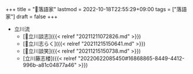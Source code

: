 +++
title = "🔖落語家"
lastmod = 2022-10-18T22:55:29+09:00
tags = ["落語家"]
draft = false
+++

-   立川流
    -   [👨立川談志]({{< relref "20211211072826.md" >}})
    -   [👨立川志らく]({{< relref "20211215150641.md" >}})
    -   [👨立川談笑]({{< relref "20211215150738.md" >}})
    -   [立川藤志楼]({{< relref "20220622085450#16868865-8449-4412-996b-a81c04877a46" >}})
